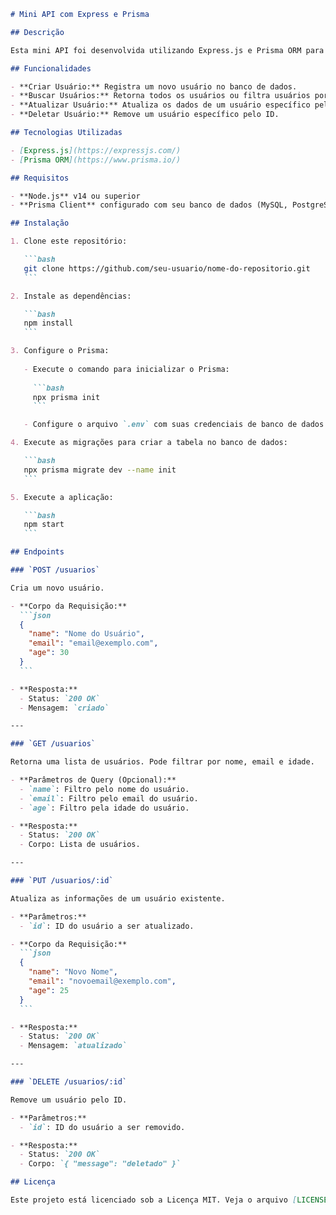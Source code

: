 ````md
# Mini API com Express e Prisma

## Descrição

Esta mini API foi desenvolvida utilizando Express.js e Prisma ORM para realizar operações CRUD (Create, Read, Update, Delete) com uma tabela de usuários no banco de dados.

## Funcionalidades

- **Criar Usuário:** Registra um novo usuário no banco de dados.
- **Buscar Usuários:** Retorna todos os usuários ou filtra usuários por nome, e-mail ou idade.
- **Atualizar Usuário:** Atualiza os dados de um usuário específico pelo ID.
- **Deletar Usuário:** Remove um usuário específico pelo ID.

## Tecnologias Utilizadas

- [Express.js](https://expressjs.com/)
- [Prisma ORM](https://www.prisma.io/)

## Requisitos

- **Node.js** v14 ou superior
- **Prisma Client** configurado com seu banco de dados (MySQL, PostgreSQL, SQLite, etc.)

## Instalação

1. Clone este repositório:

   ```bash
   git clone https://github.com/seu-usuario/nome-do-repositorio.git
   ```

2. Instale as dependências:

   ```bash
   npm install
   ```

3. Configure o Prisma:
   
   - Execute o comando para inicializar o Prisma:
   
     ```bash
     npx prisma init
     ```

   - Configure o arquivo `.env` com suas credenciais de banco de dados.

4. Execute as migrações para criar a tabela no banco de dados:

   ```bash
   npx prisma migrate dev --name init
   ```

5. Execute a aplicação:

   ```bash
   npm start
   ```

## Endpoints

### `POST /usuarios`

Cria um novo usuário.

- **Corpo da Requisição:**
  ```json
  {
    "name": "Nome do Usuário",
    "email": "email@exemplo.com",
    "age": 30
  }
  ```

- **Resposta:**
  - Status: `200 OK`
  - Mensagem: `criado`

---

### `GET /usuarios`

Retorna uma lista de usuários. Pode filtrar por nome, email e idade.

- **Parâmetros de Query (Opcional):**
  - `name`: Filtro pelo nome do usuário.
  - `email`: Filtro pelo email do usuário.
  - `age`: Filtro pela idade do usuário.

- **Resposta:**
  - Status: `200 OK`
  - Corpo: Lista de usuários.

---

### `PUT /usuarios/:id`

Atualiza as informações de um usuário existente.

- **Parâmetros:**
  - `id`: ID do usuário a ser atualizado.

- **Corpo da Requisição:**
  ```json
  {
    "name": "Novo Nome",
    "email": "novoemail@exemplo.com",
    "age": 25
  }
  ```

- **Resposta:**
  - Status: `200 OK`
  - Mensagem: `atualizado`

---

### `DELETE /usuarios/:id`

Remove um usuário pelo ID.

- **Parâmetros:**
  - `id`: ID do usuário a ser removido.

- **Resposta:**
  - Status: `200 OK`
  - Corpo: `{ "message": "deletado" }`

## Licença

Este projeto está licenciado sob a Licença MIT. Veja o arquivo [LICENSE](LICENSE) para mais detalhes.
````
